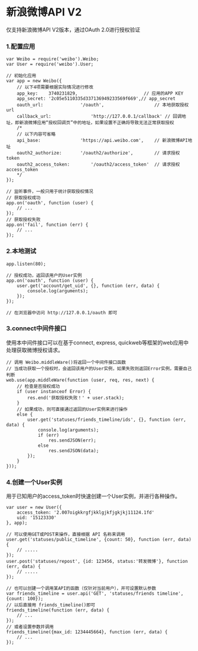 # 新浪微博API V2

仅支持新浪微博API V2版本，通过OAuth 2.0进行授权验证

 
### 1.配置应用

	var Weibo = require('weibo').Weibo;
	var User = require('weibo').User;
	
	// 初始化应用
	var app = new Weibo({
		// 以下4项需要根据实际情况进行修改
		app_key:	3740231829,							// 应用的APP KEY	
		app_secret:	'2c05e5110335d337136949233569f669',// app_secret
		oauth_url:				'/oauth',					// 本地获取授权url
		callback_url:				'http://127.0.0.1/callback'	// 回调地址，即新浪微博应用“授权回调页”中的地址，如果设置不正确将导致无法正常获取授权
		/*
		// 以下内容可省略
		api_base:				'https://api.weibo.com',	// 新浪微博API地址
		oauth2_authorize:		'/oauth2/authorize',		// 请求授权token
		oauth2_access_token:		'/oauth2/access_token'	// 请求授权access_token
		*/
	});
	
	// 监听事件，一般只用于统计获取授权情况
	// 获取授权成功
	app.on('oauth', function (user) {
		// ...
	});
	// 获取授权失败
	app.on('fail', function (err) {
		// ...
	});
	
	
### 2.本地测试

	app.listen(80);
	
	// 授权成功，返回该用户的User实例
	app.on('oauth', function (user) {
		user.get('account/get_uid', {}, function (err, data) {
			console.log(arguments);
		});
	});
	
	// 在浏览器中访问 http://127.0.0.1/oauth 即可
	
	
### 3.connect中间件接口

使用本中间件接口可以在基于connect, express, quickweb等框架的web应用中处理获取微博授权请求。

	// 调用 Weibo.middleWare()将返回一个中间件接口函数
	// 当成功获取一个授权时，会返回该用户的User实例，如果失败则返回Error实例，需要自己判断
	web.use(app.middleWare(function (user, req, res, next) {
		// 检查是否授权成功
		if (user instanceof Error) {
			res.end('获取授权失败！' + user.stack);
		}
		// 如果成功，则可直接通过返回的User实例来进行操作
		else {
			user.get('statuses/friends_timeline/ids', {}, function (err, data) {
				console.log(arguments);
				if (err)
					res.sendJSON(err);
				else
					res.sendJSON(data);
			});
		}
	}));
	
	
### 4.创建一个User实例

用于已知用户的access_token时快速创建一个User实例，并进行各种操作。

	var user = new User({
		access_token: '2.007oigkkrgfjkklgjkfjgkjkj11124.1fd'
		uid: '15123330'
	}, app);
	
	// 可以使用GET或POST来操作，直接根据 API 名称来调用
	user.get('statuses/public_timeline', {count: 50}, function (err, data) {
		// .....
	});
	user.post('statuses/repost', {id: 123456, status:'转发微博'}, function (err, data) {
		// .....
	});
	
	// 也可以创建一个调用某API的函数（仅针对当前用户），并可设置默认参数
	var friends_timeline = user.api('GET', 'statuses/friends timeline', {count: 100});
	// 以后直接用 friends_timeline()即可
	friends_timeline(function (err, data) {
		// ...
	});
	// 或者设置参数并调用
	friends_timeline({max_id: 1234445664}, function (err, data) {
		// ...
	});
	
